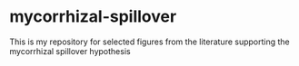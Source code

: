# mycorrhizal-spillover
This is my repository for selected figures from the literature supporting the mycorrhizal spillover hypothesis
